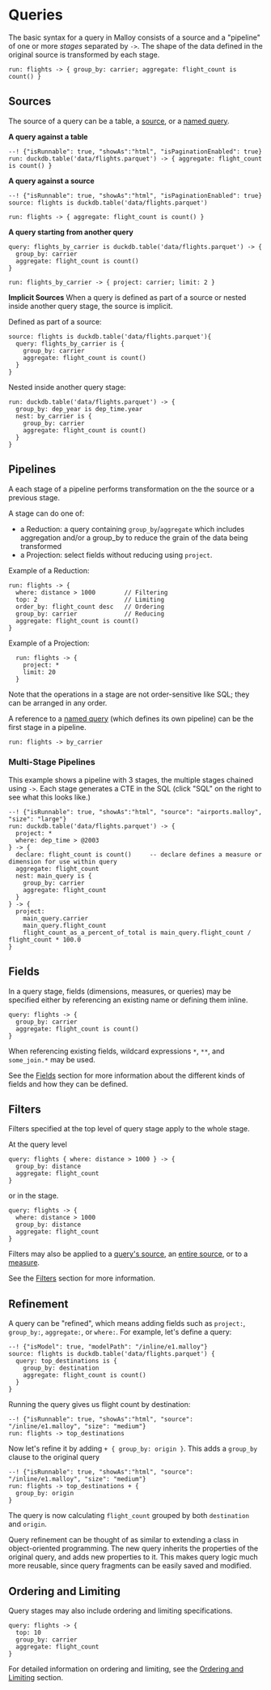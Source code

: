 # Queries

The basic syntax for a query in Malloy consists of a source and a "pipeline" of one or more _stages_ separated by `->`. The shape of the data defined in the original source is transformed by each stage.

```malloy
run: flights -> { group_by: carrier; aggregate: flight_count is count() }
```

## Sources

The source of a query can be a table, a [source](source.md), or a [named query](statement.md#queries).

**A query against a table**

```malloy
--! {"isRunnable": true, "showAs":"html", "isPaginationEnabled": true}
run: duckdb.table('data/flights.parquet') -> { aggregate: flight_count is count() }
```

**A query against a source**

```malloy
--! {"isRunnable": true, "showAs":"html", "isPaginationEnabled": true}
source: flights is duckdb.table('data/flights.parquet')

run: flights -> { aggregate: flight_count is count() }
```

**A query starting from another query**

```malloy
query: flights_by_carrier is duckdb.table('data/flights.parquet') -> {
  group_by: carrier
  aggregate: flight_count is count()
}

run: flights_by_carrier -> { project: carrier; limit: 2 }
```

**Implicit Sources**
When a query is defined as part of a source or nested inside another query stage, the source is implicit.

Defined as part of a source:
```malloy
source: flights is duckdb.table('data/flights.parquet'){
  query: flights_by_carrier is {
    group_by: carrier
    aggregate: flight_count is count()
  }
}
```

Nested inside another query stage:
```malloy
run: duckdb.table('data/flights.parquet') -> {
  group_by: dep_year is dep_time.year
  nest: by_carrier is {
    group_by: carrier
    aggregate: flight_count is count()
  }
}
```

## Pipelines

A each stage of a pipeline performs transformation on the the source or a previous stage.

A stage can do one of:
* a Reduction: a query containing `group_by`/`aggregate` which includes aggregation and/or a group_by to reduce the grain of the data being transformed
* a Projection: select fields without reducing using `project`.

Example of a Reduction:
```malloy
run: flights -> {
  where: distance > 1000        // Filtering
  top: 2                        // Limiting
  order_by: flight_count desc   // Ordering
  group_by: carrier             // Reducing
  aggregate: flight_count is count()
}
```

Example of a Projection:
```malloy
  run: flights -> {
    project: *
    limit: 20
  }
```

Note that the operations in a stage are not order-sensitive like SQL; they can be arranged in any order.

A reference to a [named query](nesting.md) (which defines its own pipeline) can be the first stage in a pipeline.

```malloy
run: flights -> by_carrier
```

### Multi-Stage Pipelines

This example shows a pipeline with 3 stages, the multiple stages chained using `->`. Each stage generates a CTE in the SQL (click "SQL" on the right to see what this looks like.)
```malloy
--! {"isRunnable": true, "showAs":"html", "source": "airports.malloy", "size": "large"}
run: duckdb.table('data/flights.parquet') -> {
  project: *
  where: dep_time > @2003
} -> {
  declare: flight_count is count()     -- declare defines a measure or dimension for use within query
  aggregate: flight_count
  nest: main_query is {
    group_by: carrier
    aggregate: flight_count
  }
} -> {
  project:
    main_query.carrier
    main_query.flight_count
    flight_count_as_a_percent_of_total is main_query.flight_count / flight_count * 100.0
}
```

## Fields

In a query stage, fields (dimensions, measures, or
queries) may be specified either by referencing an existing
name or defining them inline.

```malloy
query: flights -> {
  group_by: carrier
  aggregate: flight_count is count()
}
```

When referencing existing fields, wildcard expressions `*`, `**`, and `some_join.*` may be used.

<!-- TODO explain what these all do. -->

See the [Fields](fields.md) section for more information
about the different kinds of fields and how they can be
defined.

## Filters

Filters specified at the top level of query stage apply to
the whole stage.

At the query level
```malloy
query: flights { where: distance > 1000 } -> {
  group_by: distance
  aggregate: flight_count
}
```

or in the stage.
```malloy
query: flights -> {
  where: distance > 1000
  group_by: distance
  aggregate: flight_count
}
```

Filters may also be applied to a [query's source](filters.md#filtering-in-a-query-stage), an [entire source](source.md#filtering-sources), or to a [measure](expressions.md).

<!-- TODO: improve link for filtering a measure. -->

See the [Filters](filters.md) section for more information.

## Refinement

A query can be "refined", which means adding fields such as `project:`, `group_by:`, `aggregate:`, or `where:`. For example, let's define a query:

```malloy
--! {"isModel": true, "modelPath": "/inline/e1.malloy"}
source: flights is duckdb.table('data/flights.parquet') {
  query: top_destinations is {
    group_by: destination
    aggregate: flight_count is count()
  }
}
```

Running the query gives us flight count by destination:

```malloy
--! {"isRunnable": true, "showAs":"html", "source": "/inline/e1.malloy", "size": "medium"}
run: flights -> top_destinations
```

Now let's refine it by adding `+ { group_by: origin }`. This adds a `group_by` clause to the original query

```malloy
--! {"isRunnable": true, "showAs":"html", "source": "/inline/e1.malloy", "size": "medium"}
run: flights -> top_destinations + {
  group_by: origin
}
```

The query is now calculating `flight_count` grouped by both `destination` and `origin`.

Query refinement can be thought of as similar to extending a class in object-oriented programming. The new query inherits the properties of the original query, and adds new properties to it. This makes query logic much more reusable, since query fragments can be easily saved and modified.

## Ordering and Limiting

Query stages may also include ordering and limiting
specifications.

```malloy
query: flights -> {
  top: 10
  group_by: carrier
  aggregate: flight_count
}
```

For detailed information on ordering and limiting, see the [Ordering and Limiting](order_by.md) section.